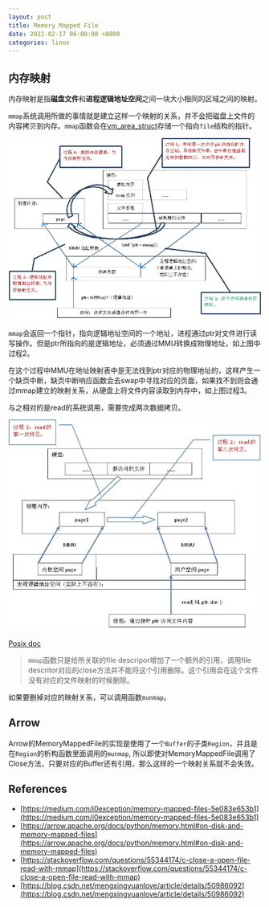 ```yaml
---
layout: post
title: Memory Mapped File
date: 2022-02-17 06:00:00 +0800
categories: linux
---
```

## 内存映射

内存映射是指**磁盘文件**和**进程逻辑地址空间**之间一块大小相同的区域之间的映射。


`mmap`系统调用所做的事情就是建立这样一个映射的关系，并不会把磁盘上文件的内容拷贝到内存。`mmap`函数会在[vm_area_struct](https://elixir.free-electrons.com/linux/v4.15/source/include/linux/mm_types.h#L280)存储一个指向`file`结构的指针。

![](/assets/images/mmap_1.gif)

`mmap`会返回一个指针，指向逻辑地址空间的一个地址，进程通过ptr对文件进行读写操作。但是ptr所指向的是逻辑地址，必须通过MMU转换成物理地址，如上图中过程2。

在这个过程中MMU在地址映射表中是无法找到ptr对应的物理地址的，这样产生一个缺页中断，缺页中断响应函数会去swap中寻找对应的页面，如果找不到则会通过mmap建立的映射关系，从硬盘上将文件内容读取到内存中，如上图过程3。

与之相对的是read的系统调用，需要完成两次数据拷贝。

![](/assets/images/mmap_2.gif)

[Posix doc](https://pubs.opengroup.org/onlinepubs/7908799/xsh/mmap.html)

> `mmap`函数只是给所关联的file descripor增加了一个额外的引用，调用file descritor对应的close方法并不能将这个引用删除。这个引用会在这个文件没有对应的文件映射的时候删除。

如果要删掉对应的映射关系，可以调用函数`munmap`。

## Arrow
Arrow的MemoryMappedFile的实现是使用了一个`Buffer`的子类`Region`，并且是在`Region`的析构函数里面调用的`munmap`, 所以即使对MemoryMappedFile调用了Close方法，只要对应的Buffer还有引用，那么这样的一个映射关系就不会失效。

## References

* [https://medium.com/i0exception/memory-mapped-files-5e083e653b1](https://medium.com/i0exception/memory-mapped-files-5e083e653b1)
* [https://arrow.apache.org/docs/python/memory.html#on-disk-and-memory-mapped-files](https://arrow.apache.org/docs/python/memory.html#on-disk-and-memory-mapped-files)
* [https://stackoverflow.com/questions/55344174/c-close-a-open-file-read-with-mmap](https://stackoverflow.com/questions/55344174/c-close-a-open-file-read-with-mmap)
* [https://blog.csdn.net/mengxingyuanlove/article/details/50986092](https://blog.csdn.net/mengxingyuanlove/article/details/50986092)
